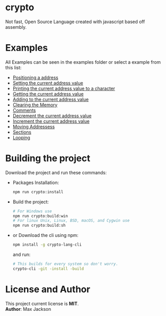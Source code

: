 # crypto
Not fast, Open Source Language created with javascript based off assembly.

# Examples
All Examples can be seen in the examples folder or select a example from this list:
 - [Positioning a address](./examples/positions.crypto)
 - [Setting the current address value](./examples/setting.crypto)
 - [Printing the current address value to a character](./examples/printing.crypto)
 - [Getting the current address value](./examples/get.crypto)
 - [Adding to the current address value](./examples/add.crypto)
 - [Clearing the Memory](./examples/clear.crypto)
 - [Comments](./examples/comments.crypto)
 - [Decrement the current address value](./examples/decrement.crypto)
 - [Increment the current address value](./examples/increment.crypto)
 - [Moving Addressess](./examples/mov.crypto)
 - [Sections](./examples/section.crypto)
 - [Looping](./examples/loop.crypto)

# Building the project
Download the project and run these commands:  
-  Packages Installation:
    ```sh
    npm run crypto:install
    ```
- Build the project:
    ```sh
    # For Windows use
    npm run crypto:build:win
    # For linux Unix, Linux, BSD, macOS, and Cygwin use
    npm run crypto:build:sh
    ```
- or Download the cli using npm:
    ```sh
    npm install -g crypto-lang-cli
    ```
    and run:
    ```sh
    # This builds for every system so don't worry.
    crypto-cli -git -install -build
    ```

# License and Author
This project current license is **MIT**.  
**Author**: Max Jackson